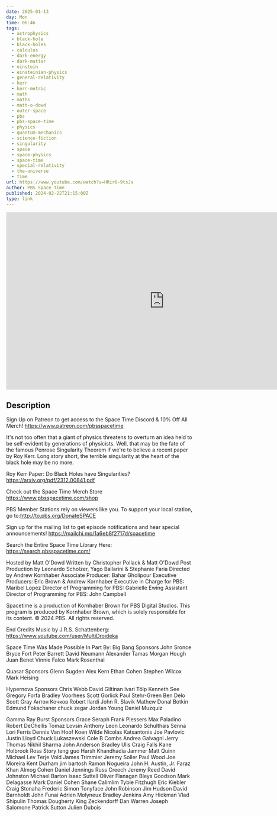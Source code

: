 ```yaml
---
date: 2025-01-13
day: Mon
time: 06:46
tags:
  - astrophysics
  - black-hole
  - black-holes
  - calculus
  - dark-energy
  - dark-matter
  - einstein
  - einsteinian-physics
  - general-relativity
  - kerr
  - kerr-metric
  - math
  - maths
  - matt-o-dowd
  - outer-space
  - pbs
  - pbs-space-time
  - physics
  - quantum-mechanics
  - science-fiction
  - singularity
  - space
  - space-physics
  - space-time
  - special-relativity
  - the-universe
  - time
url: https://www.youtube.com/watch?v=HRir6-9tsJs
author: PBS Space Time
published: 2024-02-22T21:15:00Z
type: link
---
```


<iframe width="854" height="480" src="https://www.youtube.com/embed/HRir6-9tsJs" frameborder="0" allowfullscreen></iframe>

## Description
Sign Up on Patreon to get access to the Space Time Discord & 10% Off All Merch!
https://www.patreon.com/pbsspacetime

It's not too often that a giant of physics threatens to overturn an idea held to be self-evident by generations of physicists. Well, that may be the fate of the famous Penrose Singularity Theorem if we're to believe a recent paper by Roy Kerr. Long story short, the terrible singularity at the heart of the black hole may be no more.

Roy Kerr Paper: Do Black Holes have Singularities?
https://arxiv.org/pdf/2312.00841.pdf

Check out the Space Time Merch Store
https://www.pbsspacetime.com/shop

PBS Member Stations rely on viewers like you. To support your local station, go to:http://to.pbs.org/DonateSPACE

Sign up for the mailing list to get episode notifications and hear special announcements!
https://mailchi.mp/1a6eb8f2717d/spacetime

Search the Entire Space Time Library Here: https://search.pbsspacetime.com/

Hosted by Matt O'Dowd
Written by Christopher Pollack & Matt O'Dowd 
Post Production by Leonardo Scholzer, Yago Ballarini & Stephanie Faria
Directed by Andrew Kornhaber
Associate Producer: Bahar Gholipour
Executive Producers: Eric Brown & Andrew Kornhaber
Executive in Charge for PBS: Maribel Lopez
Director of Programming for PBS: Gabrielle Ewing
Assistant Director of Programming for PBS: John Campbell

Spacetime is a production of Kornhaber Brown for PBS Digital Studios.
This program is produced by Kornhaber Brown, which is solely responsible for its content.
© 2024 PBS. All rights reserved.

End Credits Music by J.R.S. Schattenberg: https://www.youtube.com/user/MultiDroideka

Space Time Was Made Possible In Part By: 
Big Bang Sponsors
John Sronce
Bryce Fort
Peter Barrett
David Neumann
Alexander Tamas
Morgan Hough
Juan Benet
Vinnie Falco
Mark Rosenthal

Quasar Sponsors
Glenn Sugden
Alex Kern
Ethan Cohen
Stephen Wilcox
Mark Heising

Hypernova Sponsors
Chris Webb
David Giltinan
Ivari Tölp
Kenneth See
Gregory Forfa
Bradley Voorhees
Scott Gorlick
Paul Stehr-Green
Ben Delo
Scott Gray
Антон Кочков
Robert Ilardi
John R. Slavik
Mathew
Donal Botkin
Edmund Fokschaner
chuck zegar
Jordan Young
Daniel Muzquiz

Gamma Ray Burst Sponsors
Grace Seraph
Frank Plessers
Max Paladino
Robert DeChellis
Tomaz Lovsin
Anthony Leon
Leonardo Schulthais Senna
Lori Ferris
Dennis Van Hoof
Koen Wilde
Nicolas Katsantonis
Joe Pavlovic
Justin Lloyd
Chuck Lukaszewski
Cole B Combs
Andrea Galvagni
Jerry Thomas
Nikhil Sharma
John Anderson
Bradley Ulis
Craig Falls
Kane Holbrook
Ross Story
teng guo
Harsh Khandhadia
Jammer
Matt Quinn
Michael Lev
Terje Vold
James Trimmier
Jeremy Soller
Paul Wood
Joe Moreira
Kent Durham
jim bartosh
Ramon Nogueira
John H. Austin, Jr.
Faraz Khan
Almog Cohen
Daniel Jennings
Russ Creech
Jeremy Reed
David Johnston
Michael Barton
Isaac Suttell
Oliver Flanagan
Bleys Goodson
Mark Delagasse
Mark Daniel Cohen
Shane Calimlim
Tybie Fitzhugh
Eric Kiebler
Craig Stonaha
Frederic Simon
Tonyface
John Robinson
Jim Hudson
David Barnholdt
John Funai
Adrien Molyneux
Bradley Jenkins
Amy Hickman
Vlad Shipulin
Thomas Dougherty
King Zeckendorff
Dan Warren
Joseph Salomone
Patrick Sutton
Julien Dubois